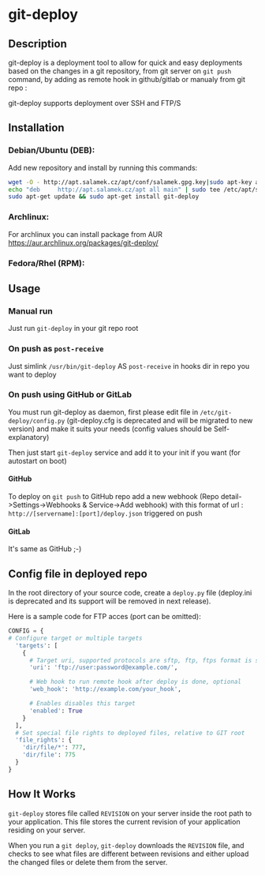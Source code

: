 # git-deploy

## Description

git-deploy is a deployment tool to allow for quick and easy deployments based on
the changes in a git repository, from git server on `git push` command, by adding as remote hook in github/gitlab or manualy from git repo :

git-deploy supports deployment over SSH and FTP/S

## Installation

### Debian/Ubuntu (DEB):

Add new repository and install by running this commands: 

```bash
wget -O - http://apt.salamek.cz/apt/conf/salamek.gpg.key|sudo apt-key add -
echo "deb     http://apt.salamek.cz/apt all main" | sudo tee /etc/apt/sources.list.d/salamek.cz.list
sudo apt-get update && sudo apt-get install git-deploy
```

### Archlinux:

For archlinux you can install package from AUR https://aur.archlinux.org/packages/git-deploy/

### Fedora/Rhel (RPM):

## Usage

### Manual run

Just run `git-deploy` in your git repo root

### On push as `post-receive`

Just simlink `/usr/bin/git-deploy` AS `post-receive` in hooks dir in repo you want to deploy

### On push using GitHub or GitLab

You must run git-deploy as daemon, first please edit file in `/etc/git-deploy/config.py` (git-deploy.cfg is deprecated and will be migrated to new version) and make it suits your needs (config values should be Self-explanatory)

Then just start `git-deploy` service and add it to your init if you want (for autostart on boot)

#### GitHub

To deploy on `git push` to GitHub repo add a new webhook (Repo detail->Settings->Webhooks & Service->Add webhook) with this format of url : `http://[servername]:[port]/deploy.json` triggered on push

#### GitLab

It's same as GitHub ;-)


## Config file in deployed repo

In the root directory of your source code, create a <code>deploy.py</code> file (deploy.ini is deprecated and its support will be removed in next release).

Here is a sample code for FTP acces (port can be omitted):
```python
CONFIG = {
# Configure target or multiple targets
  'targets': [
    {
      # Target uri, supported protocols are sftp, ftp, ftps format is standard URI
      'uri': 'ftp://user:password@example.com/',

      # Web hook to run remote hook after deploy is done, optional
      'web_hook': 'http://example.com/your_hook',

      # Enables disables this target
      'enabled': True
    }
  ],
  # Set special file rights to deployed files, relative to GIT root
  'file_rights': {
    'dir/file/*': 777,
    'dir/file': 775
  }
}
```
## How It Works

`git-deploy` stores file called `REVISION` on your server inside the root path to your application.
This file stores the current revision of your application residing on your server.

When you run a `git deploy`, `git-deploy` downloads the `REVISION` file, and checks to see what
files are different between revisions and either upload the changed files or delete them from the server.

